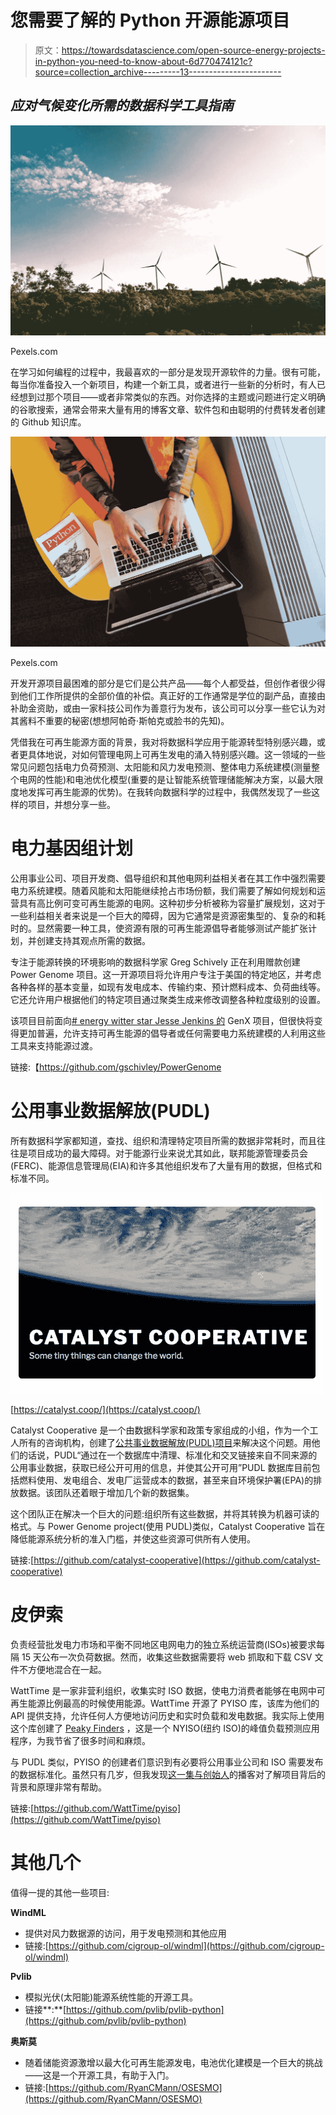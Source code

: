 # 您需要了解的 Python 开源能源项目

> 原文：<https://towardsdatascience.com/open-source-energy-projects-in-python-you-need-to-know-about-6d770474121c?source=collection_archive---------13----------------------->

## *应对气候变化所需的数据科学工具指南*

![](img/372f1e6ce90e19f8431f885c3e90875b.png)

Pexels.com

在学习如何编程的过程中，我最喜欢的一部分是发现开源软件的力量。很有可能，每当你准备投入一个新项目，构建一个新工具，或者进行一些新的分析时，有人已经想到过那个项目——或者非常类似的东西。对你选择的主题或问题进行定义明确的谷歌搜索，通常会带来大量有用的博客文章、软件包和由聪明的付费转发者创建的 Github 知识库。

![](img/94ec6b5a24357418b8f880f1e2691b45.png)

Pexels.com

开发开源项目最困难的部分是它们是公共产品——每个人都受益，但创作者很少得到他们工作所提供的全部价值的补偿。真正好的工作通常是学位的副产品，直接由补助金资助，或由一家科技公司作为善意行为发布，该公司可以分享一些它认为对其酱料不重要的秘密(想想阿帕奇·斯帕克或脸书的先知)。

凭借我在可再生能源方面的背景，我对将数据科学应用于能源转型特别感兴趣，或者更具体地说，对如何管理电网上可再生发电的涌入特别感兴趣。这一领域的一些常见问题包括电力负荷预测、太阳能和风力发电预测、整体电力系统建模(测量整个电网的性能)和电池优化模型(重要的是让智能系统管理储能解决方案，以最大限度地发挥可再生能源的优势)。在我转向数据科学的过程中，我偶然发现了一些这样的项目，并想分享一些。

# **电力基因组计划**

公用事业公司、项目开发商、倡导组织和其他电网利益相关者在其工作中强烈需要电力系统建模。随着风能和太阳能继续抢占市场份额，我们需要了解如何规划和运营具有高比例可变可再生能源的电网。这种初步分析被称为容量扩展规划，这对于一些利益相关者来说是一个巨大的障碍，因为它通常是资源密集型的、复杂的和耗时的。显然需要一种工具，使资源有限的可再生能源倡导者能够测试产能扩张计划，并创建支持其观点所需的数据。

专注于能源转换的环境影响的数据科学家 Greg Schively 正在利用赠款创建 Power Genome 项目。这一开源项目将允许用户专注于美国的特定地区，并考虑各种各样的基本变量，如现有发电成本、传输约束、预计燃料成本、负荷曲线等。它还允许用户根据他们的特定项目通过聚类生成来修改调整各种粒度级别的设置。

该项目目前面向[# energy witter star Jesse Jenkins 的](https://twitter.com/JesseJenkins?ref_src=twsrc%5Egoogle%7Ctwcamp%5Eserp%7Ctwgr%5Eauthor) GenX 项目，但很快将变得更加普遍，允许支持可再生能源的倡导者或任何需要电力系统建模的人利用这些工具来支持能源过渡。

链接:【https://github.com/gschivley/PowerGenome 

# **公用事业数据解放(PUDL)**

所有数据科学家都知道，查找、组织和清理特定项目所需的数据非常耗时，而且往往是项目成功的最大障碍。对于能源行业来说尤其如此，联邦能源管理委员会(FERC)、能源信息管理局(EIA)和许多其他组织发布了大量有用的数据，但格式和标准不同。

![](img/e4a26b0ca9d7f924c7156fd6a647d4d3.png)

[https://catalyst.coop/](https://catalyst.coop/)

Catalyst Cooperative 是一个由数据科学家和政策专家组成的小组，作为一个工人所有的咨询机构，创建了[公共事业数据解放(PUDL)项目](https://github.com/catalyst-cooperative/pudl)来解决这个问题。用他们的话说，PUDL“通过在一个数据库中清理、标准化和交叉链接来自不同来源的公用事业数据，获取已经公开可用的信息，并使其公开可用”PUDL 数据库目前包括燃料使用、发电组合、发电厂运营成本的数据，甚至来自环境保护署(EPA)的排放数据。该团队还着眼于增加几个新的数据集。

这个团队正在解决一个巨大的问题:组织所有这些数据，并将其转换为机器可读的格式。与 Power Genome project(使用 PUDL)类似，Catalyst Cooperative 旨在降低能源系统分析的准入门槛，并使这些资源可供所有人使用。

链接:[https://github.com/catalyst-cooperative](https://github.com/catalyst-cooperative)

# **皮伊索**

负责经营批发电力市场和平衡不同地区电网电力的独立系统运营商(ISOs)被要求每隔 15 天公布一次负荷数据。然而，收集这些数据需要将 web 抓取和下载 CSV 文件不方便地混合在一起。

WattTime 是一家非营利组织，收集实时 ISO 数据，使电力消费者能够在电网中可再生能源比例最高的时候使用能源。WattTime 开源了 PYISO 库，该库为他们的 API 提供支持，允许任何人方便地访问历史和实时负载和发电数据。我实际上使用这个库创建了 [Peaky Finders](https://github.com/kbaranko/peaky-finders) ，这是一个 NYISO(纽约 ISO)的峰值负载预测应用程序，为我节省了很多时间和麻烦。

与 PUDL 类似，PYISO 的创建者们意识到有必要将公用事业公司和 ISO 需要发布的数据标准化。虽然只有几岁，但我发现[这一集与创始人](https://talkpython.fm/episodes/show/76/renewable-python)的播客对了解项目背后的背景和原理非常有帮助。

链接:[https://github.com/WattTime/pyiso](https://github.com/WattTime/pyiso)

# **其他几个**

值得一提的其他一些项目:

**WindML**

*   提供对风力数据源的访问，用于发电预测和其他应用
*   链接:[https://github.com/cigroup-ol/windml](https://github.com/cigroup-ol/windml)

**Pvlib**

*   模拟光伏(太阳能)能源系统性能的开源工具。
*   链接**:**[https://github.com/pvlib/pvlib-python](https://github.com/pvlib/pvlib-python)

**奥斯莫**

*   随着储能资源激增以最大化可再生能源发电，电池优化建模是一个巨大的挑战——这是一个开源工具，有助于入门。
*   链接:[https://github.com/RyanCMann/OSESMO](https://github.com/RyanCMann/OSESMO)